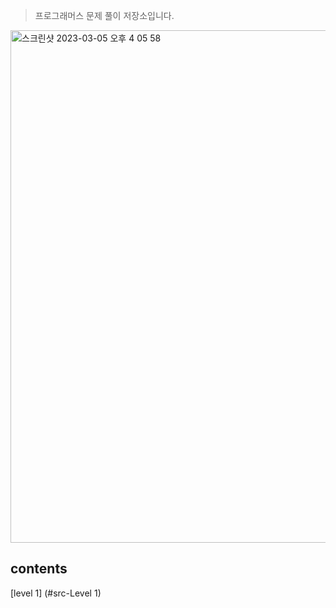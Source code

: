 > 프로그래머스 문제 풀이 저장소입니다. 

<img width="820" alt="스크린샷 2023-03-05 오후 4 05 58" src="https://user-images.githubusercontent.com/90955152/222946729-113f0533-f1e3-4da7-ba80-6f3a60cb1108.png">

## contents

[level 1] (#src-Level 1)
